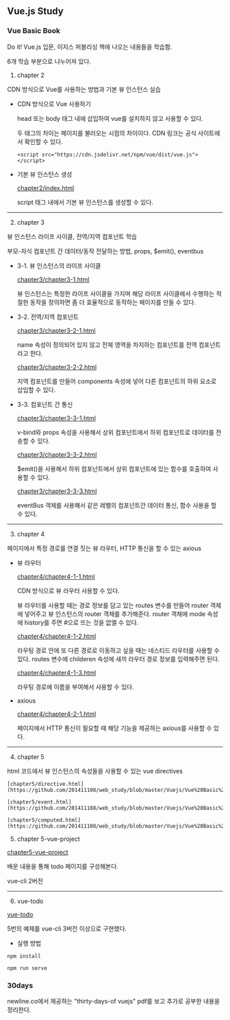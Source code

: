 ## Vue.js Study

### Vue Basic Book

Do it! Vue.js 입문, 이지스 퍼블리싱 책에 나오는 내용들을 학습함.

6개 학습 부분으로 나누어져 있다.

1. chapter 2

CDN 방식으로 Vue를 사용하는 방법과 기본 뷰 인스턴스 실습

* CDN 방식으로 Vue 사용하기

    head 또는 body 태그 내에 삽입하여 vue를 설치하지 않고 사용할 수 있다.

    두 태그의 차이는 페이지를 불러오는 시점의 차이이다. CDN 링크는 공식 사이트에서 확인할 수 있다.

    ```
    <script src="https://cdn.jsdelivr.net/npm/vue/dist/vue.js"></script>
    ```

* 기본 뷰 인스턴스 생성

    [chapter2/index.html](https://github.com/201411108/web_study/blob/master/Vuejs/Vue%20Basic%20Book/chapter2/index.html)

    script 태그 내에서 기본 뷰 인스턴스를 생성할 수 있다.

---

2. chapter 3

뷰 인스턴스 라이프 사이클, 전역/지역 컴포넌트 학습

부모-자식 컴포넌트 간 데이터/동작 전달하는 방법, props, $emit(), eventbus

* 3-1. 뷰 인스턴스의 라이프 사이클

    [chapter3/chapter3-1.html](https://github.com/201411108/web_study/blob/master/Vuejs/Vue%20Basic%20Book/chapter3/chapter3-1.html)

    뷰 인스턴스는 특정한 라이프 사이클을 가지며 해당 라이프 사이클에서 수행하는 적절한 동작을 정의하면 좀 더 효율적으로 동작하는 페이지를 만들 수 있다.

* 3-2. 전역/지역 컴포넌트

    [chapter3/chapter3-2-1.html](https://github.com/201411108/web_study/blob/master/Vuejs/Vue%20Basic%20Book/chapter3/chapter3-2-1.html)

    name 속성이 정의되어 있지 않고 전체 영역을 차지하는 컴포넌트를 전역 컴포넌트라고 한다.

    [chapter3/chapter3-2-2.html](https://github.com/201411108/web_study/blob/master/Vuejs/Vue%20Basic%20Book/chapter3/chapter3-2-2.html)

    지역 컴포넌트를 만들어 components 속성에 넣어 다른 컴포넌트의 하위 요소로 삽입할 수 있다.

* 3-3. 컴포넌트 간 통신

    [chapter3/chapter3-3-1.html](https://github.com/201411108/web_study/blob/master/Vuejs/Vue%20Basic%20Book/chapter3/chapter3-3-1.html)

    v-bind와 props 속성을 사용해서 상위 컴포넌트에서 하위 컴포넌트로 데이터를 전송할 수 있다.

    [chapter3/chapter3-3-2.html](https://github.com/201411108/web_study/blob/master/Vuejs/Vue%20Basic%20Book/chapter3/chapter3-3-2.html)

    $emit()을 사용해서 하위 컴포넌트에서 상위 컴포넌트에 있는 함수를 호출하여 사용할 수 있다.

    [chapter3/chapter3-3-3.html](https://github.com/201411108/web_study/blob/master/Vuejs/Vue%20Basic%20Book/chapter3/chapter3-3-3.html)

    eventBus 객체를 사용해서 같은 레벨의 컴포넌트간 데이터 통신, 함수 사용을 할 수 있다.

---

3. chapter 4

페이지에서 특정 경로를 연결 짓는 뷰 라우터, HTTP 통신을 할 수 있는 axious

* 뷰 라우터

    [chapter4/chapter4-1-1.html](https://github.com/201411108/web_study/blob/master/Vuejs/Vue%20Basic%20Book/chapter4/chapter4-1-1.html)

    CDN 방식으로 뷰 라우터 사용할 수 있다.

    뷰 라우터를 사용할 때는 경로 정보를 담고 있는 routes 변수를 만들어 router 객체에 넣어주고 뷰 인스턴스의 router 객체를 추가해준다. router 객체에 mode 속성에 history를 주면 #으로 뜨는 것을 없앨 수 있다.

    [chapter4/chapter4-1-2.html](https://github.com/201411108/web_study/blob/master/Vuejs/Vue%20Basic%20Book/chapter4/chapter4-1-2.html)

    라우팅 경로 안에 또 다른 경로로 이동하고 싶을 때는 네스티드 라우터를 사용할 수 있다. routes 변수에 childeren 속성에 새끼 라우터 경로 정보를 입력해주면 된다.

    [chapter4/chapter4-1-3.html](https://github.com/201411108/web_study/blob/master/Vuejs/Vue%20Basic%20Book/chapter4/chapter4-1-3.html)

    라우팅 경로에 이름을 부여해서 사용할 수 있다.

* axious

    [chapter4/chapter4-2-1.html](https://github.com/201411108/web_study/blob/master/Vuejs/Vue%20Basic%20Book/chapter4/chapter4-2-1.html)

    페이지에서 HTTP 통신이 필요할 때 해당 기능을 제공하는 axious를 사용할 수 있다.

---

4. chapter 5

html 코드에서 뷰 인스턴스의 속성들을 사용할 수 있는 vue directives

    [chapter5/directive.html](https://github.com/201411108/web_study/blob/master/Vuejs/Vue%20Basic%20Book/chapter5/directive.html)

    [chapter5/event.html](https://github.com/201411108/web_study/blob/master/Vuejs/Vue%20Basic%20Book/chapter5/event.html)

    [chapter5/computed.html](https://github.com/201411108/web_study/blob/master/Vuejs/Vue%20Basic%20Book/chapter5/computed.html)

5. chapter 5-vue-project

[chapter5-vue-project](https://github.com/201411108/web_study/blob/master/Vuejs/Vue%20Basic%20Book/chapter5-vue-project)

배운 내용을 통해 todo 페이지를 구성해본다.

vue-cli 2버전

---

6. vue-todo

[vue-todo](https://github.com/201411108/web_study/blob/master/Vuejs/Vue%20Basic%20Book/vue-todo)

5번의 예제를 vue-cli 3버전 이상으로 구현했다.

* 실행 방법

```
npm install

npm run serve
```

### 30days

newline.co에서 제공하는 "thirty-days-of vuejs" pdf를 보고 추가로 공부한 내용을 정리한다.

